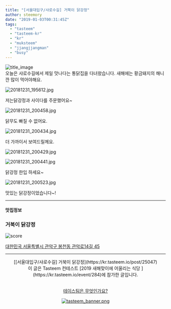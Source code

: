 ```yaml
---
title: "[서울대입구/샤로수길] 거북이 닭강정"
author: steemory
date: "2019-01-03T00:31:45Z"
tags:
  - "tasteem"
  - "tasteem-kr"
  - "kr"
  - "muksteem"
  - "jjangjjangman"
  - "busy"
---
```

![title_image](https://static.tasteem.io/uploads/3843/post/25047/content_b1150b28-9b10-4f64-a5bf-ebc40489d009.jpeg)
<br/>
오늘은 샤로수길에서 제일 맛나다는  통닭집을 다녀왔습니다. 새해에는 황금돼지의 해니깐 많이 먹어야해요.
 
![20181231_195612.jpg](https://static.tasteem.io/uploads/image/image/123301/7a8b649c-1dab-4074-be79-5dc48d3f9837.jpeg)

저는닭강정과 사이다를 주문했어요~

![20181231_200458.jpg](https://static.tasteem.io/uploads/image/image/123304/7a8b649c-1dab-4074-be79-5dc48d3f9837.jpeg)

닭무도 빠질 수 없어요.

![20181231_200434.jpg](https://static.tasteem.io/uploads/image/image/123303/7a8b649c-1dab-4074-be79-5dc48d3f9837.jpeg)

더 가까이서 보여드릴께요.

![20181231_200429.jpg](https://static.tasteem.io/uploads/image/image/123306/7a8b649c-1dab-4074-be79-5dc48d3f9837.jpeg)

![20181231_200441.jpg](https://static.tasteem.io/uploads/image/image/123307/7a8b649c-1dab-4074-be79-5dc48d3f9837.jpeg)

닭강정 한입 하세요~

![20181231_200523.jpg](https://static.tasteem.io/uploads/image/image/123308/7a8b649c-1dab-4074-be79-5dc48d3f9837.jpeg)

맛있는 닭강정이었습니다~!


---------------------
#### 맛집정보
### 거북이 닭강정
![score](https://static.tasteem.io/images/steem/1Crowns.png)

[대한민국 서울특별시 관악구 봉천동 관악로14길 45](https://kr.tasteem.io/post/25047#map)

-----------------------------------------
<center>[[서울대입구/샤로수길] 거북이 닭강정](https://kr.tasteem.io/post/25047)
<br/>이 글은 Tasteem 컨테스트
 [2019 새해맞이에 어울리는 식당 ](https://kr.tasteem.io/event/284)에 참가한 글입니다.

<br/>[테이스팀은 무엇인가요?](https://kr.tasteem.io/about)

[![tasteem_banner.png](https://static.tasteem.io/images/tasteem_banner_v3.png)](https://kr.tasteem.io)</center>